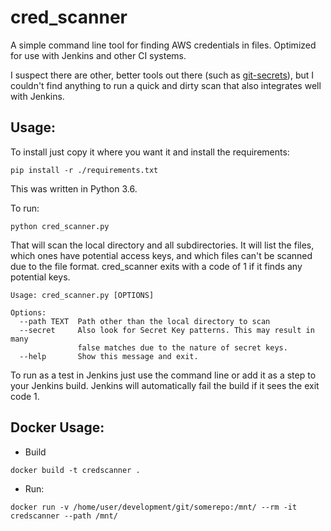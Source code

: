 # cred_scanner
A simple command line tool for finding AWS credentials in files. Optimized for use with Jenkins and other CI systems.

I suspect there are other, better tools out there (such as [git-secrets](https://github.com/awslabs/git-secrets/blob/master/git-secrets)), but I couldn't find anything to run a quick and dirty scan that also integrates well with Jenkins.

## Usage:

To install just copy it where you want it and install the requirements:

	pip install -r ./requirements.txt

This was written in Python 3.6.

To run:

	python cred_scanner.py 

That will scan the local directory and all subdirectories. It will list the files, which ones have potential access keys, and which files can't be scanned due to the file format. cred_scanner exits with a code of 1 if it finds any potential keys.

	Usage: cred_scanner.py [OPTIONS]

	Options:
	  --path TEXT  Path other than the local directory to scan
	  --secret     Also look for Secret Key patterns. This may result in many
	               false matches due to the nature of secret keys.
	  --help       Show this message and exit.

To run as a test in Jenkins just use the command line or add it as a step to your Jenkins build. Jenkins will automatically fail the build if it sees the exit code 1.


## Docker Usage:

* Build

```
docker build -t credscanner .
```

* Run:

```
docker run -v /home/user/development/git/somerepo:/mnt/ --rm -it credscanner --path /mnt/
```
